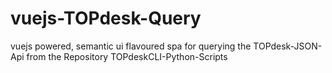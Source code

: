 # vuejs-TOPdesk-Query
vuejs powered, semantic ui flavoured spa for querying the TOPdesk-JSON-Api from the Repository TOPdeskCLI-Python-Scripts
